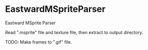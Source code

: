 # EastwardMSpriteParser
Eastward MSprite Parser

Read ".msprite" file and texture file, then extract to output directory.

TODO: Make frames to ".gif" file.